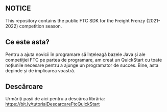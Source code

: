 ## NOTICE
This repository contains the public FTC SDK for the Freight Frenzy (2021-2022) competition season.
## Ce este asta?
Pentru a ajuta novicii în programare să înțeleagă bazele Java și ale competiției FTC pe partea de programare, am creat un QuickStart cu toate noțiunile necesare pentru a ajunge un programator de succes. Bine, asta depinde și de implicarea voastră.
## Descărcare 
Urmăriți pașii de aici pentru a descărca librăria: https://bit.ly/tutorialDescarcareFtcQuickStart
